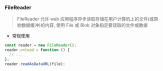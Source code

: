 ### FileReader

> FileReader 允许 web 应用程序异步读取存储在用户计算机上的文件(或原始数据缓冲)的内容, 使用 File 或 Blob 对象指定要读取的文件或数据

- 常规使用

```javascript
const reader = new FileReader();
reader.onload = function () {
  // ...
};
reader.readAsDataURL(file);
```

